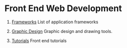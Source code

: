 # Front End Web Development

   
1. [Frameworks](frameworks.md) 
   List of application frameworks
   
2. [Graphic Design](graphic_design.md)
   Graphic design and drawing tools.  
   
3. [Tutorials](tutorials.md)
Front end tutorials    
